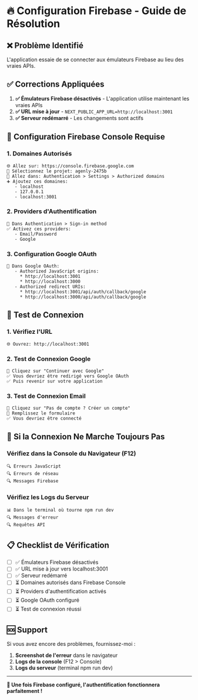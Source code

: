 # 🔥 Configuration Firebase - Guide de Résolution

## ❌ **Problème Identifié**

L'application essaie de se connecter aux émulateurs Firebase au lieu des vraies APIs.

## ✅ **Corrections Appliquées**

1. **✅ Émulateurs Firebase désactivés** - L'application utilise maintenant les vraies APIs
2. **✅ URL mise à jour** - `NEXT_PUBLIC_APP_URL=http://localhost:3001`
3. **✅ Serveur redémarré** - Les changements sont actifs

## 🔧 **Configuration Firebase Console Requise**

### 1. **Domaines Autorisés**
```
🌐 Allez sur: https://console.firebase.google.com
📁 Sélectionnez le projet: agenly-2475b
🔐 Allez dans: Authentication > Settings > Authorized domains
➕ Ajoutez ces domaines:
   - localhost
   - 127.0.0.1
   - localhost:3001
```

### 2. **Providers d'Authentification**
```
🔐 Dans Authentication > Sign-in method
✅ Activez ces providers:
   - Email/Password
   - Google
```

### 3. **Configuration Google OAuth**
```
🔗 Dans Google OAuth:
   - Authorized JavaScript origins:
     * http://localhost:3001
     * http://localhost:3000
   - Authorized redirect URIs:
     * http://localhost:3001/api/auth/callback/google
     * http://localhost:3000/api/auth/callback/google
```

## 🧪 **Test de Connexion**

### 1. **Vérifiez l'URL**
```
🌐 Ouvrez: http://localhost:3001
```

### 2. **Test de Connexion Google**
```
🔐 Cliquez sur "Continuer avec Google"
✅ Vous devriez être redirigé vers Google OAuth
✅ Puis revenir sur votre application
```

### 3. **Test de Connexion Email**
```
📧 Cliquez sur "Pas de compte ? Créer un compte"
📝 Remplissez le formulaire
✅ Vous devriez être connecté
```

## 🚨 **Si la Connexion Ne Marche Toujours Pas**

### Vérifiez dans la Console du Navigateur (F12)
```
🔍 Erreurs JavaScript
🔍 Erreurs de réseau
🔍 Messages Firebase
```

### Vérifiez les Logs du Serveur
```
📊 Dans le terminal où tourne npm run dev
🔍 Messages d'erreur
🔍 Requêtes API
```

## 📋 **Checklist de Vérification**

- [ ] ✅ Émulateurs Firebase désactivés
- [ ] ✅ URL mise à jour vers localhost:3001
- [ ] ✅ Serveur redémarré
- [ ] ⏳ Domaines autorisés dans Firebase Console
- [ ] ⏳ Providers d'authentification activés
- [ ] ⏳ Google OAuth configuré
- [ ] ⏳ Test de connexion réussi

## 🆘 **Support**

Si vous avez encore des problèmes, fournissez-moi :
1. **Screenshot de l'erreur** dans le navigateur
2. **Logs de la console** (F12 > Console)
3. **Logs du serveur** (terminal npm run dev)

---

**🎯 Une fois Firebase configuré, l'authentification fonctionnera parfaitement !**
